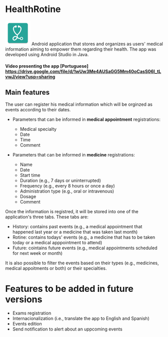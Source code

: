 # HealthRotine
<img src="https://raw.githubusercontent.com/clariceabreu/HealthRotine_v2/master/app/src/main/res/mipmap-xxxhdpi/ic_launcher.png" width="80"/>
Android application that stores and organizes as users' medical information aiming to empower them regarding their health.
The app was developed using Android Studio in Java.

#### Video presenting the app [Portuguese] https://drive.google.com/file/d/1wUw3Me4AUSaGG5Mm40oCasS06I_tLvwJ/view?usp=sharing

## Main features
The user can register his medical information which will be orginzed as events according to their dates.

* Parameters that can be informed in **medical appointment** registrations:
  * Medical specialty
  * Date
  * Time
  * Comment

* Parameters that can be informed in **medicine** registrations:
  * Name 
  * Date 
  * Start time
  * Duration (e.g., 7 days or uninterrupted)
  * Frequency (e.g., every 8 hours or once a day)
  * Administration type (e.g., oral or intravenous)
  * Dosage
  * Comment

Once the information is registred, it will be stored into one of the application's three tabs. These tabs are:
* History: contains past events (e.g., a medical appointment that happened last year or a medicine that was taken last month)
* Rotine: contains todays' events (e.g., a medicine that has to be taken today or a medical apppointment to attend)
* Future: cointains future events (e.g., medical appointments scheduled for next week or month)

It is also possible to filter the events based on their types (e.g., medicines, medical appoitments or both) or their specialties.

# Features to be added in future versions
* Exams registration
* Internacionalization (i.e., translate the app to English and Spanish)
* Events edition
* Send notification to alert about an uppcoming events

